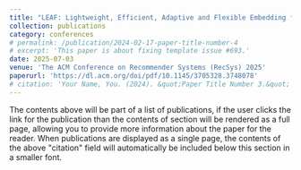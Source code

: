 ```yaml
---
title: "LEAF: Lightweight, Efficient, Adaptive and Flexible Embedding for Large-Scale Recommendation Models"
collection: publications
category: conferences
# permalink: /publication/2024-02-17-paper-title-number-4
# excerpt: 'This paper is about fixing template issue #693.'
date: 2025-07-03
venue: 'The ACM Conference on Recommender Systems (RecSys) 2025'
paperurl: 'https://dl.acm.org/doi/pdf/10.1145/3705328.3748078'
# citation: 'Your Name, You. (2024). &quot;Paper Title Number 3.&quot; <i>GitHub Journal of Bugs</i>. 1(3).'
---
```


The contents above will be part of a list of publications, if the user clicks the link for the publication than the contents of section will be rendered as a full page, allowing you to provide more information about the paper for the reader. When publications are displayed as a single page, the contents of the above "citation" field will automatically be included below this section in a smaller font.
